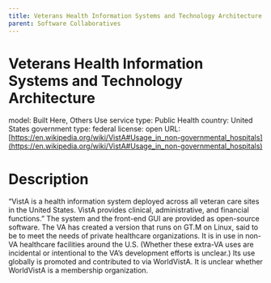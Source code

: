 ```yaml
---
title: Veterans Health Information Systems and Technology Architecture
parent: Software Collaboratives
---
```


# Veterans Health Information Systems and Technology Architecture

model: Built Here, Others Use
service type: Public Health
country: United States
government type: federal
license: open
URL: [https://en.wikipedia.org/wiki/VistA#Usage_in_non-governmental_hospitals](https://en.wikipedia.org/wiki/VistA#Usage_in_non-governmental_hospitals)

# Description
“VistA is a health information system deployed across all veteran care sites in the United States. VistA provides clinical, administrative, and financial functions.” The system and the front-end GUI are provided as open-source software. The VA has created a version that runs on GT.M on Linux, said to be to meet the needs of private healthcare organizations. It is in use in non-VA healthcare facilities around the U.S. (Whether these extra-VA uses are incidental or intentional to the VA’s development efforts is unclear.) Its use globally is promoted and contributed to via WorldVistA. It is unclear whether WorldVistA is a membership organization.
